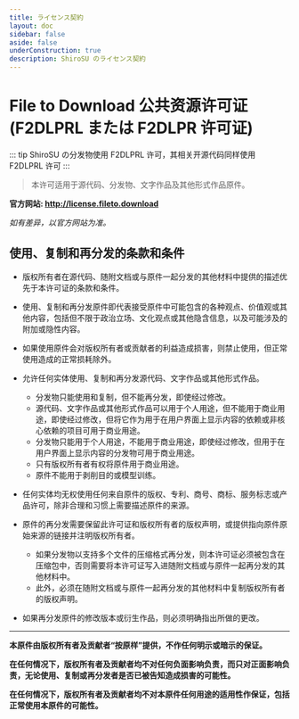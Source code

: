 ```yaml
---
title: ライセンス契約
layout: doc
sidebar: false
aside: false
underConstruction: true
description: ShiroSU のライセンス契約
---
```

# File to Download 公共资源许可证 (F2DLPRL または F2DLPR 许可证)

::: tip
ShiroSU の分发物使用 F2DLPRL 许可，其相关开源代码同样使用 F2DLPRL 许可
:::

> 本许可适用于源代码、分发物、文字作品及其他形式作品原件。

**官方网站: <http://license.fileto.download>**

_如有差异，以官方网站为准。_

## 使用、复制和再分发的条款和条件

- 版权所有者在源代码、随附文档或与原件一起分发的其他材料中提供的描述优先于本许可证的条款和条件。

- 使用、复制和再分发原件即代表接受原件中可能包含的各种观点、价值观或其他内容，包括但不限于政治立场、文化观点或其他隐含信息，以及可能涉及的附加或隐性内容。

- 如果使用原件会对版权所有者或贡献者的利益造成损害，则禁止使用，但正常使用造成的正常损耗除外。

- 允许任何实体使用、复制和再分发源代码、文字作品或其他形式作品。
  - 分发物只能使用和复制，但不能再分发，即使经过修改。
  - 源代码、文字作品或其他形式作品可以用于个人用途，但不能用于商业用途，即使经过修改，但将它作为用于在用户界面上显示内容的依赖或非核心依赖的项目可用于商业用途。
  - 分发物只能用于个人用途，不能用于商业用途，即使经过修改，但用于在用户界面上显示内容的分发物可用于商业用途。
  - 只有版权所有者有权将原件用于商业用途。
  - 原件不能用于剥削目的或模型训练。

- 任何实体均无权使用任何来自原件的版权、专利、商号、商标、服务标志或产品许可，除非合理和习惯上需要描述原件的来源。

- 原件的再分发需要保留此许可证和版权所有者的版权声明，或提供指向原件原始来源的链接并注明版权所有者。
  - 如果分发物以支持多个文件的压缩格式再分发，则本许可证必须被包含在压缩包中，否则需要将本许可证写入进随附文档或与原件一起再分发的其他材料中。
  - 此外，必须在随附文档或与原件一起再分发的其他材料中复制版权所有者的版权声明。

- 如果再分发原件的修改版本或衍生作品，则必须明确指出所做的更改。

---

**本原件由版权所有者及贡献者“按原样”提供，不作任何明示或暗示的保证。**

**在任何情况下，版权所有者及贡献者均不对任何负面影响负责，而只对正面影响负责，无论使用、复制或再分发者是否已被告知造成损害的可能性。**

**在任何情况下，版权所有者及贡献者均不对本原件任何用途的适用性作保证，包括正常使用本原件的可能性。**